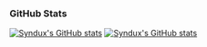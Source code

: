 <!--
**Syndux/Syndux** is a ✨ _special_ ✨ repository because its `README.md` (this file) appears on your GitHub profile.

Here are some ideas to get you started:

- 🔭 I’m currently working on ...
- 🌱 I’m currently learning ...
- 👯 I’m looking to collaborate on ...
- 🤔 I’m looking for help with ...
- 💬 Ask me about ...
- 📫 How to reach me: ...
- 😄 Pronouns: ...
- ⚡ Fun fact: ...
-->
### GitHub Stats

[![Syndux's GitHub stats](https://github-readme-stats.vercel.app/api?username=syndux&hide=stars,issues&show_icons=true&theme=react&bg_color=000000#gh-dark-mode-only)](https://github.com/syndux/github-readme-stats#gh-dark-mode-only)
[![Syndux's GitHub stats](https://github-readme-stats.vercel.app/api?username=syndux&hide=stars,issues&show_icons=true&theme=defaul&bg_color=FFFFFFF#gh-light-mode-only)](https://github.com/syndux/github-readme-stats#gh-light-mode-only)
